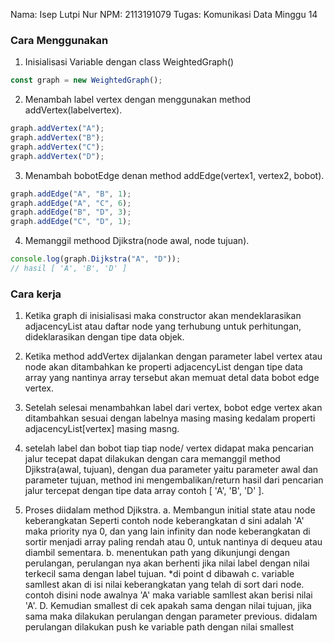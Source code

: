 Nama: Isep Lutpi Nur
NPM: 2113191079
Tugas: Komunikasi Data Minggu 14

### Cara Menggunakan

1. Inisialisasi Variable dengan class WeightedGraph()
``` javascript
const graph = new WeightedGraph();
```

2. Menambah label vertex dengan menggunakan method addVertex(labelvertex).
``` javascript
graph.addVertex("A");
graph.addVertex("B");
graph.addVertex("C");
graph.addVertex("D");
```

3. Menambah bobotEdge denan method addEdge(vertex1, vertex2, bobot).
``` javascript
graph.addEdge("A", "B", 1);
graph.addEdge("A", "C", 6);
graph.addEdge("B", "D", 3);
graph.addEdge("C", "D", 1);
```


4. Memanggil methood Djikstra(node awal, node tujuan).
``` javascript
console.log(graph.Dijkstra("A", "D"));
// hasil [ 'A', 'B', 'D' ]
```

### Cara kerja
1. Ketika graph di inisialisasi maka constructor akan mendeklarasikan adjacencyList atau daftar node yang terhubung untuk perhitungan, dideklarasikan dengan tipe data objek.

2. Ketika method addVertex dijalankan dengan parameter label vertex atau node akan ditambahkan ke properti adjacencyList dengan tipe data array yang nantinya array tersebut akan memuat detal data bobot edge vertex.

3. Setelah selesai menambahkan label dari vertex, bobot edge vertex akan ditambahkan sesuai dengan labelnya masing masing kedalam properti adjacencyList\[vertex\] masing masng.

4. setelah label dan bobot tiap tiap node/ vertex didapat maka pencarian jalur tecepat dapat dilakukan dengan cara memanggil method Djikstra(awal, tujuan), dengan dua parameter yaitu parameter awal dan parameter tujuan, method ini mengembalikan/return hasil dari pencarian jalur tercepat dengan tipe data array contoh [ 'A', 'B', 'D' ].

5. Proses diidalam method Djikstra.
a. Membangun initial state atau node keberangkatan Seperti contoh node keberangkatan d sini adalah 'A' maka priority nya 0, dan yang lain infinity dan node keberangkatan di sortir menjadi array paling rendah atau 0, untuk nantinya di dequeu atau diambil sementara.
b. menentukan path yang dikunjungi dengan perulangan, perulangan nya akan berhenti jika nilai label dengan nilai terkecil sama dengan label tujuan. *di point d dibawah
c. variable samllest akan di isi nilai keberangkatan yang telah di sort dari node. contoh disini node awalnya 'A' maka variable samllest akan berisi nilai 'A'. 
D. Kemudian smallest di cek apakah sama dengan nilai tujuan, jika sama maka dilakukan perulangan dengan parameter previous. didalam perulangan dilakukan push ke variable path dengan nilai smallest


